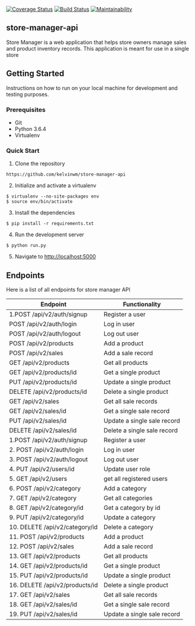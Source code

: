 [![Coverage Status](https://coveralls.io/repos/github/kelvinwm/store-manager-api-db/badge.svg?branch=travis-config)](https://coveralls.io/github/kelvinwm/store-manager-api-db?branch=travis-config)
[![Build Status](https://travis-ci.org/kelvinwm/store-manager-api-db.svg?branch=heroku-config)](https://travis-ci.org/kelvinwm/store-manager-api-db)
[![Maintainability](https://api.codeclimate.com/v1/badges/a763257e90829b1e6e99/maintainability)](https://codeclimate.com/github/kelvinwm/store-manager-api-db/maintainability)

## store-manager-api

Store Manager is a web application that helps store owners manage sales and product inventory
records. This application is meant for use in a single store

## Getting Started

Instructions on how to run on your local machine for development and testing purposes. 

### Prerequisites

* Git
* Python 3.6.4
* Virtualenv

### Quick Start

1. Clone the repository

```
https://github.com/kelvinwm/store-manager-api
```
2. Initialize and activate a virtualenv

```
$ virtualenv --no-site-packages env
$ source env/bin/activate
```

3. Install the dependencies

```
$ pip install -r requirements.txt
```

4. Run the development server

```
$ python run.py
```

5. Navigate to [http://localhost:5000](http://localhost:5000)

## Endpoints
Here is a list of all endpoints for store manager API

Endpoint | Functionality 
------------ | -------------
1.POST   /api/v2/auth/signup | Register a user
POST   /api/v2/auth/login | Log in user
POST   /api/v2/auth/logout | Log out user
POST  /api/v2/products | Add a product
POST  /api/v2/sales  | Add a sale record
GET  /api/v2/products | Get all products
GET  /api/v2/products/id  | Get a single product
PUT  /api/v2/products/id | Update a single product
DELETE  /api/v2/products/id | Delete a single product
GET  /api/v2/sales | Get all sale records
GET  /api/v2/sales/id | Get a single sale record
PUT  /api/v2/sales/id | Update a single sale record
DELETE  /api/v2/sales/id | Delete a single sale record
1.POST /api/v2/auth/signup |	Register a user
2. POST /api/v2/auth/login	| Log in user
3. POST /api/v2/auth/logout	| Log out user
4. PUT /api/v2/users/id |	Update user role
5. GET /api/v2/users	| get all registered users
6. POST /api/v2/category	| Add a category
7. GET /api/v2/category	| Get all categories
8. GET /api/v2/category/id	| Get a category by id
9. PUT /api/v2/category/id |	Update a category
10. DELETE /api/v2/category/id | Delete a category
11. POST /api/v2/products	| Add a product
12. POST /api/v2/sales	| Add a sale record
13. GET /api/v2/products	| Get all products
14. GET /api/v2/products/id	| Get a single product
15. PUT /api/v2/products/id	| Update a single product
16. DELETE /api/v2/products/id	| Delete a single product
17. GET /api/v2/sales	| Get all sale records
18. GET /api/v2/sales/id	| Get a single sale record
19. PUT /api/v2/sales/id	| Update a single sale record





